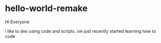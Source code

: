 # hello-world-remake

Hi Everyone

i like to dev using code and scripts.
ive just recently started learning how to code
